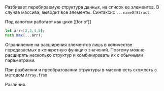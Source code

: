 Разбивает перебираемую структура данных, на список ее элементов. В случае массива, выводит все элементы. Синтаксис `...nameOfStruct`.

Под капотом работает как цикл [[for of]] 

```js
let arr=[2,3,4,5];
Math.max(...arr);
```

Ограничение на расширения элементов лишь в количестве передаваемых в конкретную функцию значений. Поэтому можно расширять несколько структур и комбинировать их с обычными параметрами.


При разбиении и преобразовании структуры в массив есть схожесть с методом `Array.from`

Различия.